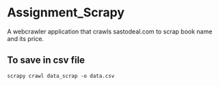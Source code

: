 # Assignment_Scrapy

A webcrawler application that crawls sastodeal.com to scrap book name and its price.

## To save in csv file

``` 
scrapy crawl data_scrap -o data.csv

```
